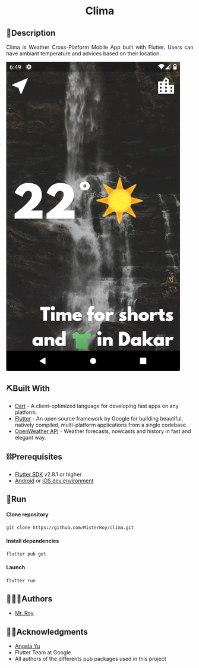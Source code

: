 <h1 align="center">Clima</h1>

## 🏁Description

<div style="text-align: justify">Clima is Weather Cross-Platform Mobile App built with Flutter. Users can have ambiant temperature and advices based on their location.</div>

![demo-gi](demo.gif)

## ⛏️Built With

- [Dart](https://dart.dev/) - A client-optimized language for developing fast apps on any platform.
- [Flutter](https://flutter.dev/) - An open source framework by Google for building beautiful, natively compiled, multi-platform applications from a single codebase.
- [OpenWeather API](https://openweathermap.org/api) - Weather forecasts, nowcasts and history in fast and elegant way.

## ⛓️Prerequisites

- [Flutter SDK](https://docs.flutter.dev/get-started/install) v2.8.1 or higher
- [Android](https://developer.android.com/studio) or [iOS dev environment](https://developer.apple.com/xcode/)

## 🚀Run

#### Clone repository

```
git clone https://github.com/MisterRoy/clima.git
```

#### Install dependencies

```
flutter pub get
```

#### Launch

```
flutter run
```

## 👨🏾‍💻Authors

- [Mr. Roy](https://github.com/MisterRoy)

## 👋🏿Acknowledgments

- [Angela Yu](https://github.com/angelabauer)
- Flutter Team at Google
- All authors of the differents pub packages used in this project

